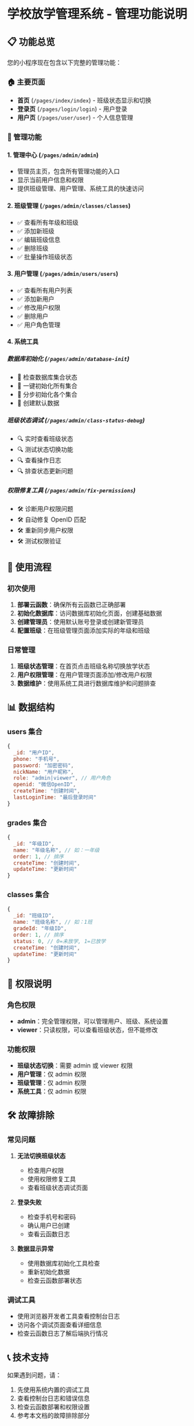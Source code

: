 # 学校放学管理系统 - 管理功能说明

## 📋 功能总览

您的小程序现在包含以下完整的管理功能：

### 🏠 主要页面
- **首页** (`/pages/index/index`) - 班级状态显示和切换
- **登录页** (`/pages/login/login`) - 用户登录
- **用户页** (`/pages/user/user`) - 个人信息管理

### 🔧 管理功能

#### 1. **管理中心** (`/pages/admin/admin`)
- 管理员主页，包含所有管理功能的入口
- 显示当前用户信息和权限
- 提供班级管理、用户管理、系统工具的快速访问

#### 2. **班级管理** (`/pages/admin/classes/classes`)
- ✅ 查看所有年级和班级
- ✅ 添加新班级
- ✅ 编辑班级信息
- ✅ 删除班级
- ✅ 批量操作班级状态

#### 3. **用户管理** (`/pages/admin/users/users`)
- ✅ 查看所有用户列表
- ✅ 添加新用户
- ✅ 修改用户权限
- ✅ 删除用户
- ✅ 用户角色管理

#### 4. **系统工具**

##### 数据库初始化 (`/pages/admin/database-init`)
- 🔧 检查数据库集合状态
- 🔧 一键初始化所有集合
- 🔧 分步初始化各个集合
- 🔧 创建默认数据

##### 班级状态调试 (`/pages/admin/class-status-debug`)
- 🔍 实时查看班级状态
- 🔍 测试状态切换功能
- 🔍 查看操作日志
- 🔍 排查状态更新问题

##### 权限修复工具 (`/pages/admin/fix-permissions`)
- 🛠️ 诊断用户权限问题
- 🛠️ 自动修复 OpenID 匹配
- 🛠️ 重新同步用户权限
- 🛠️ 测试权限验证

## 🚀 使用流程

### 初次使用
1. **部署云函数**：确保所有云函数已正确部署
2. **初始化数据库**：访问数据库初始化页面，创建基础数据
3. **创建管理员**：使用默认账号登录或创建新管理员
4. **配置班级**：在班级管理页面添加实际的年级和班级

### 日常管理
1. **班级状态管理**：在首页点击班级名称切换放学状态
2. **用户权限管理**：在用户管理页面添加/修改用户权限
3. **数据维护**：使用系统工具进行数据库维护和问题排查

## 📊 数据结构

### users 集合
```javascript
{
  _id: "用户ID",
  phone: "手机号",
  password: "加密密码",
  nickName: "用户昵称",
  role: "admin|viewer", // 用户角色
  openid: "微信OpenID",
  createTime: "创建时间",
  lastLoginTime: "最后登录时间"
}
```

### grades 集合
```javascript
{
  _id: "年级ID",
  name: "年级名称", // 如：一年级
  order: 1, // 排序
  createTime: "创建时间",
  updateTime: "更新时间"
}
```

### classes 集合
```javascript
{
  _id: "班级ID",
  name: "班级名称", // 如：1班
  gradeId: "年级ID",
  order: 1, // 排序
  status: 0, // 0=未放学, 1=已放学
  createTime: "创建时间",
  updateTime: "更新时间"
}
```

## 🔐 权限说明

### 角色权限
- **admin**：完全管理权限，可以管理用户、班级、系统设置
- **viewer**：只读权限，可以查看班级状态，但不能修改

### 功能权限
- **班级状态切换**：需要 admin 或 viewer 权限
- **用户管理**：仅 admin 权限
- **班级管理**：仅 admin 权限
- **系统工具**：仅 admin 权限

## 🛠️ 故障排除

### 常见问题
1. **无法切换班级状态**
   - 检查用户权限
   - 使用权限修复工具
   - 查看班级状态调试页面

2. **登录失败**
   - 检查手机号和密码
   - 确认用户已创建
   - 查看云函数日志

3. **数据显示异常**
   - 使用数据库初始化工具检查
   - 重新初始化数据
   - 检查云函数部署状态

### 调试工具
- 使用浏览器开发者工具查看控制台日志
- 访问各个调试页面查看详细信息
- 检查云函数日志了解后端执行情况

## 📞 技术支持

如果遇到问题，请：
1. 先使用系统内置的调试工具
2. 查看控制台日志和错误信息
3. 检查云函数部署和权限设置
4. 参考本文档的故障排除部分